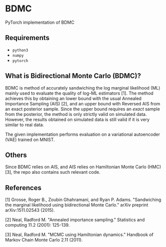 # BDMC
PyTorch implementation of BDMC

## Requirements
* `python3`
* `numpy`
* `pytorch`

## What is Bidirectional Monte Carlo (BDMC)?
BDMC is method of accurately sandwiching the log marginal likelihood (ML) mainly used to evaluate the quality of log-ML estimators [1]. The method achieves this by obtaining an lower bound with the usual Annealed Importance Sampling (AIS) [2], and an upper bound with Reversed AIS from an exact posterior sample. Since the upper bound requires an *exact* sample from the posterior, the method is only strictly valid on simulated data. However, the results obtained on simulated data is still valid if it is very similar to real data. 

The given implementation performs evaluation on a variational autoencoder (VAE) trained on MNIST. 

## Others
Since BDMC relies on AIS, and AIS relies on Hamiltonian Monte Carlo (HMC) [3], the repo also contains such relevant code. 

## References
[1] Grosse, Roger B., Zoubin Ghahramani, and Ryan P. Adams. "Sandwiching the marginal likelihood using bidirectional Monte Carlo." arXiv preprint arXiv:1511.02543 (2015).

[2] Neal, Radford M. "Annealed importance sampling." Statistics and computing 11.2 (2001): 125-139.

[3] Neal, Radford M. "MCMC using Hamiltonian dynamics." Handbook of Markov Chain Monte Carlo 2.11 (2011).
